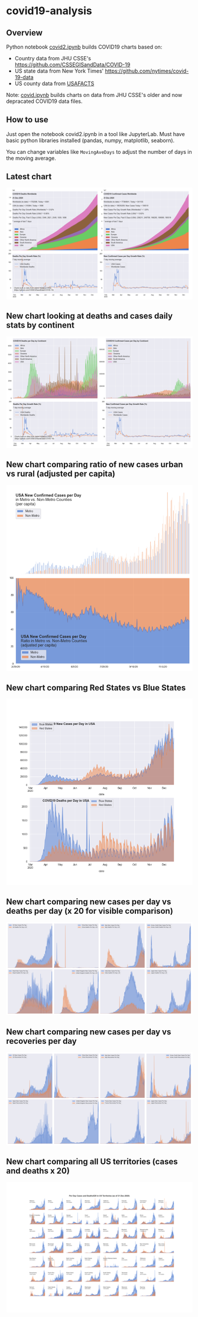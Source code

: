 # covid19-analysis

## Overview
Python notebook [covid2.ipynb](https://github.com/danlaw/covid19-analysis/blob/master/covid2.ipynb) builds COVID19 charts based on:
* Country data from JHU CSSE's https://github.com/CSSEGISandData/COVID-19
* US state data from New York Times' https://github.com/nytimes/covid-19-data
* US county data from [USAFACTS](https://usafacts.org/visualizations/coronavirus-covid-19-spread-map/)

Note: [covid.ipynb](https://github.com/danlaw/covid19-analysis/blob/master/covid.ipynb) builds charts on data from JHU CSSE's older and now depracated COVID19 data files.

## How to use
Just open the notebook covid2.ipynb in a tool like JupyterLab. Must have basic python libraries installed (pandas, numpy, matplotlib, seaborn).

You can change variables like ``MovingAveDays`` to adjust the number of days in the moving average.

## Latest chart
![Latest chart](charts/20201221-covid19-chart.png)

## New chart looking at deaths and cases daily stats by continent
![Comparison chart](charts/20201221-covid19-chart-perday.png)

## New chart comparing ratio of new cases urban vs rural (adjusted per capita)
![Urban rural per capita chart](charts/20201221-US-counties-urban-vs-rural-per-capita.png)

## New chart comparing Red States vs Blue States
![Red vs Blue chart](charts/20201221-compare-daily-red-vs-blue-states.png)

## New chart comparing new cases per day vs deaths per day (x 20 for visible comparison)
![Comparison chart](charts/20201221-comparison-chart.png)

## New chart comparing new cases per day vs recoveries per day
![Recovery chart](charts/20201221-comparison-recovery-chart.png)

## New chart comparing all US territories (cases and deaths x 20)
![Territories chart](charts/20201221-compare-US-territories.png)

